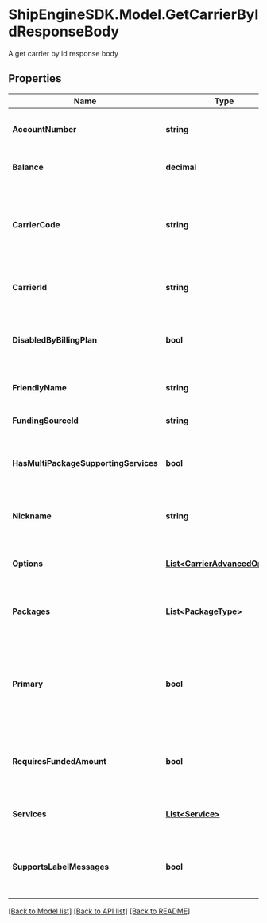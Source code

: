 # ShipEngineSDK.Model.GetCarrierByIdResponseBody
A get carrier by id response body

## Properties

Name | Type | Description | Notes
------------ | ------------- | ------------- | -------------
**AccountNumber** | **string** | The account number that the carrier is connected to. | [optional] [readonly] 
**Balance** | **decimal** | Current available balance | [optional] [readonly] 
**CarrierCode** | **string** | The [shipping carrier](https://www.shipengine.com/docs/carriers/setup/) who will ship the package, such as &#x60;fedex&#x60;, &#x60;dhl_express&#x60;, &#x60;stamps_com&#x60;, etc.  | [optional] [readonly] 
**CarrierId** | **string** | A string that uniquely identifies the carrier. | [optional] [readonly] 
**DisabledByBillingPlan** | **bool** | The carrier is disabled by the current ShipEngine account&#39;s billing plan. | [optional] [readonly] 
**FriendlyName** | **string** | Screen readable name | [optional] [readonly] 
**FundingSourceId** | **string** | Funding source ID for the carrier | [optional] [readonly] 
**HasMultiPackageSupportingServices** | **bool** | Carrier supports multiple packages per shipment | [optional] [readonly] 
**Nickname** | **string** | Nickname given to the account when initially setting up the carrier. | [optional] [readonly] 
**Options** | [**List&lt;CarrierAdvancedOption&gt;**](CarrierAdvancedOption.md) | A list of options that are available to that carrier | [optional] [readonly] 
**Packages** | [**List&lt;PackageType&gt;**](PackageType.md) | A list of package types that are supported by the carrier | [optional] [readonly] 
**Primary** | **bool** | Is this the primary carrier that is used by default when no carrier is specified in label/shipment creation | [optional] [readonly] 
**RequiresFundedAmount** | **bool** | Indicates whether the carrier requires funding to use its services | [optional] [readonly] 
**Services** | [**List&lt;Service&gt;**](Service.md) | A list of services that are offered by the carrier | [optional] [readonly] 
**SupportsLabelMessages** | **bool** | The carrier supports adding custom label messages to an order. | [optional] [readonly] 

[[Back to Model list]](../../README.md#documentation-for-models) [[Back to API list]](../../README.md#documentation-for-api-endpoints) [[Back to README]](../../README.md)

